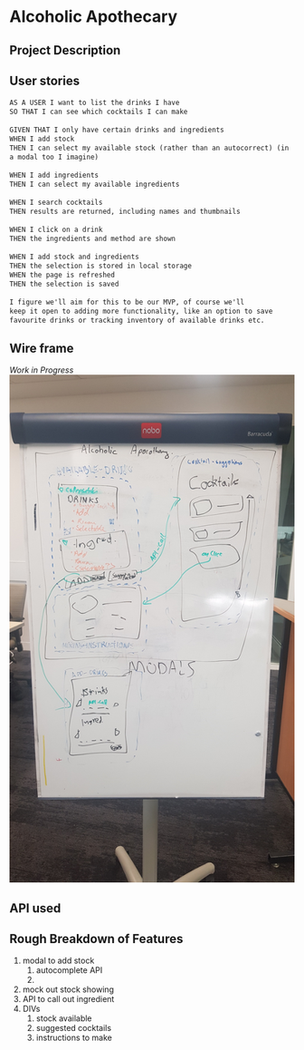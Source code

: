 # Alcoholic Apothecary

## Project Description

## User stories

```
AS A USER I want to list the drinks I have
SO THAT I can see which cocktails I can make

GIVEN THAT I only have certain drinks and ingredients
WHEN I add stock
THEN I can select my available stock (rather than an autocorrect) (in a modal too I imagine)

WHEN I add ingredients
THEN I can select my available ingredients

WHEN I search cocktails
THEN results are returned, including names and thumbnails

WHEN I click on a drink
THEN the ingredients and method are shown

WHEN I add stock and ingredients
THEN the selection is stored in local storage
WHEN the page is refreshed
THEN the selection is saved

I figure we'll aim for this to be our MVP, of course we'll
keep it open to adding more functionality, like an option to save 
favourite drinks or tracking inventory of available drinks etc.
```

## Wire frame

*Work in Progress*
![Work in Progress WireFrame](./design-documents/20210411_140402.jpg)

## API used

## Rough Breakdown of Features

1. modal to add stock
     1. autocomplete API
     2. 
1. mock out stock showing
2. API to call out ingredient
3. DIVs
    1. stock available
    2. suggested cocktails
    3. instructions to make
